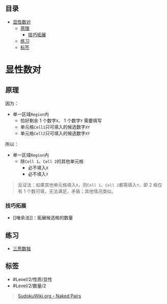 <!-- START doctoc generated TOC please keep comment here to allow auto update -->
<!-- DON'T EDIT THIS SECTION, INSTEAD RE-RUN doctoc TO UPDATE -->
## 目录

- [显性数对](#%E6%98%BE%E6%80%A7%E6%95%B0%E5%AF%B9)
  - [原理](#%E5%8E%9F%E7%90%86)
    - [技巧拓展](#%E6%8A%80%E5%B7%A7%E6%8B%93%E5%B1%95)
  - [练习](#%E7%BB%83%E4%B9%A0)
  - [标签](#%E6%A0%87%E7%AD%BE)

<!-- END doctoc generated TOC please keep comment here to allow auto update -->

# 显性数对

## 原理

因为：
- 单一区域`Region`内
	- 恰好剩余 1 个数字`X`、 1 个数字`Y` 需要填写
	- 单元格`Cell1`只可填入的候选数字`XY`
	- 单元格`Cell2`只可填入的候选数字`XY`

所以：
- 单一区域`Region`内
	- 除`Cell 1`、`Cell 2`的其他单元格
		- 必不填入`X`
		- 必不填入`Y`
> 反证法：如果其他单元格填入`X`，则`Cell 1`、`Cell 2`都需填入`Y`，即 2 格仅有 1 个数可填，无法满足，矛盾；其他情况类似。

### 技巧拓展

- [[唯余法]]：拓展候选格的数量

## 练习

-   [三思数独](https://www.12634.com/learning/naked-pair/index)

## 标签

- #Level/2/性质/显性
- #Level/2/数量/2

> [SudokuWiki.org - Naked Pairs](https://www.sudokuwiki.org/Naked_Candidates#NP)
